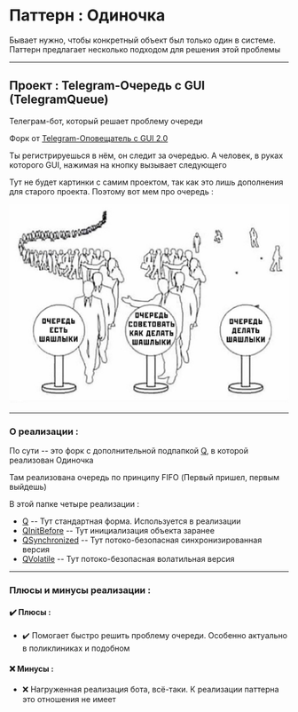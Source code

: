 # Паттерн : Одиночка

Бывает нужно, чтобы конкретный объект был только один в системе. Паттерн предлагает несколько подходом для решения этой проблемы

----

## Проект : Telegram-Очередь с GUI (TelegramQueue)

Телеграм-бот, который решает проблему очереди

Форк от [Telegram-Оповещатель с GUI 2.0](https://github.com/andybeardness/Learning-OOP/tree/main/02-Observer-TelegramNotifyV2)

Ты регистрируешься в нём, он следит за очередью. А человек, в руках которого GUI, нажимая на кнопку вызывает следующего

Тут не будет картинки с самим проектом, так как это лишь дополнения для старого проекта. Поэтому вот мем про очередь :

![TelegramQueue.jpg](https://raw.githubusercontent.com/andybeardness/Learning-OOP/main/imgs/TelegramQueue.jpg)

----

### О реализации :

По сути -- это форк с дополнительной подпапкой [Q](https://github.com/andybeardness/Learning-OOP/tree/main/06-Singleton-TelegramQueue/src/Q), в которой реализован Одиночка

Там реализована очередь по принципу FIFO (Первый пришел, первым выйдешь)

В этой папке четыре реализации :

- [Q](https://github.com/andybeardness/Learning-OOP/blob/main/06-Singleton-TelegramQueue/src/Q/Q.java) -- Тут стандартная форма. Используется в реализации
- [QInitBefore](https://github.com/andybeardness/Learning-OOP/blob/main/06-Singleton-TelegramQueue/src/Q/QInitBefore.java) -- Тут инициализация объекта заранее
- [QSynchronized](https://github.com/andybeardness/Learning-OOP/blob/main/06-Singleton-TelegramQueue/src/Q/QSynchronized.java) -- Тут потоко-безопасная синхронизированная версия
- [QVolatile](https://github.com/andybeardness/Learning-OOP/blob/main/06-Singleton-TelegramQueue/src/Q/QVolatile.java) -- Тут потоко-безопасная волатильная версия

----

### Плюсы и минусы реализации : 

#### ✔️ Плюсы :

- ✔️ Помогает быстро решить проблему очереди. Особенно актуально в поликлиниках и подобном


#### ❌ Минусы :

- ❌ Нагруженная реализация бота, всё-таки. К реализации паттерна это отношения не имеет